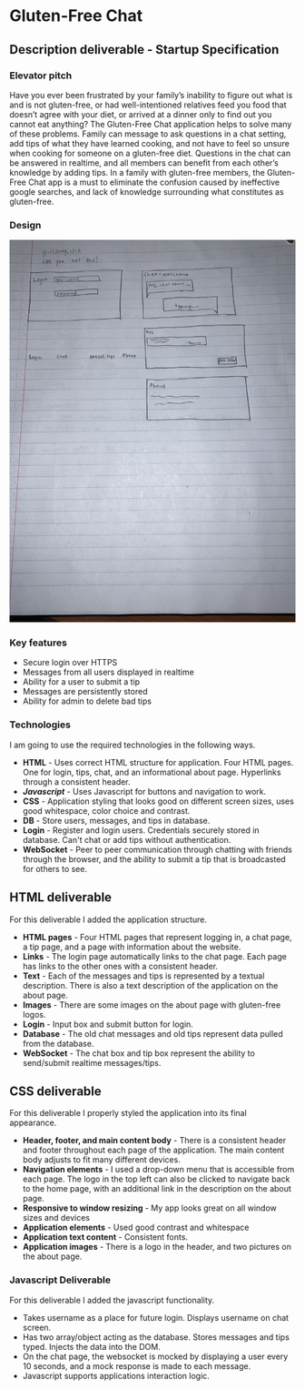 # Gluten-Free Chat

## Description deliverable - Startup Specification

### Elevator pitch

Have you ever been frustrated by your family’s inability to figure out what is and is not gluten-free, or had well-intentioned relatives feed you food that doesn’t agree with your diet, or arrived at a dinner only to find out you cannot eat anything? The Gluten-Free Chat application helps to solve many of these problems. Family can message to ask questions in a chat setting, add tips of what they have learned cooking, and not have to feel so unsure when cooking for someone on a gluten-free diet. Questions in the chat can be answered in realtime, and all members can benefit from each other’s knowledge by adding tips. In a family with gluten-free members, the Gluten-Free Chat app is a must to eliminate the confusion caused by ineffective google searches, and lack of knowledge surrounding what constitutes as gluten-free.

### Design

![startupSketch](startupSketch.JPG)

### Key features

- Secure login over HTTPS
- Messages from all users displayed in realtime
- Ability for a user to submit a tip
- Messages are persistently stored
- Ability for admin to delete bad tips

### Technologies

I am going to use the required technologies in the following ways.

- **HTML** - Uses correct HTML structure for application. Four HTML pages. One for login, tips, chat, and an informational about page. Hyperlinks through a consistent header.
- ***Javascript*** - Uses Javascript for buttons and navigation to work.
- **CSS** - Application styling that looks good on different screen sizes, uses good whitespace, color choice and contrast.
- **DB** - Store users, messages, and tips in database.
- **Login** - Register and login users. Credentials securely stored in database. Can't chat or add tips without authentication.
- **WebSocket** - Peer to peer communication through chatting with friends through the browser, and the ability to submit a tip that is broadcasted for others to see.


## HTML deliverable

For this deliverable I added the application structure.

- **HTML pages** - Four HTML pages that represent logging in, a chat page, a tip page, and a page with information about the website.
- **Links** - The login page automatically links to the chat page. Each page has links to the other ones with a consistent header.
- **Text** - Each of the messages and tips is represented by a textual description. There is also a text description of the application on the about page.
- **Images** - There are some images on the about page with gluten-free logos.
- **Login** - Input box and submit button for login.
- **Database** - The old chat messages and old tips represent data pulled from the database.
- **WebSocket** - The chat box and tip box represent the ability to send/submit realtime messages/tips.

## CSS deliverable

For this deliverable I properly styled the application into its final appearance.

- **Header, footer, and main content body** - There is a consistent header and footer throughout each page of the application. The main content body adjusts to fit many  different devices.
- **Navigation elements** - I used a drop-down menu that is accessible from each page. The logo in the top left can also be clicked to navigate back to the home page, with an additional link in the description on the about page.
- **Responsive to window resizing** - My app looks great on all window sizes and devices
- **Application elements** - Used good contrast and whitespace
- **Application text content** - Consistent fonts.
- **Application images** - There is a logo in the header, and two pictures on the about page.

### Javascript Deliverable

For this deliverable I added the javascript functionality.
- Takes username as a place for future login. Displays username on chat screen.
- Has two array/object acting as the database. Stores messages and tips typed. Injects the data into the DOM.
- On the chat page, the websocket is mocked by displaying a user every 10 seconds, and a mock response is made to each message.
- Javascript supports applications interaction logic.

